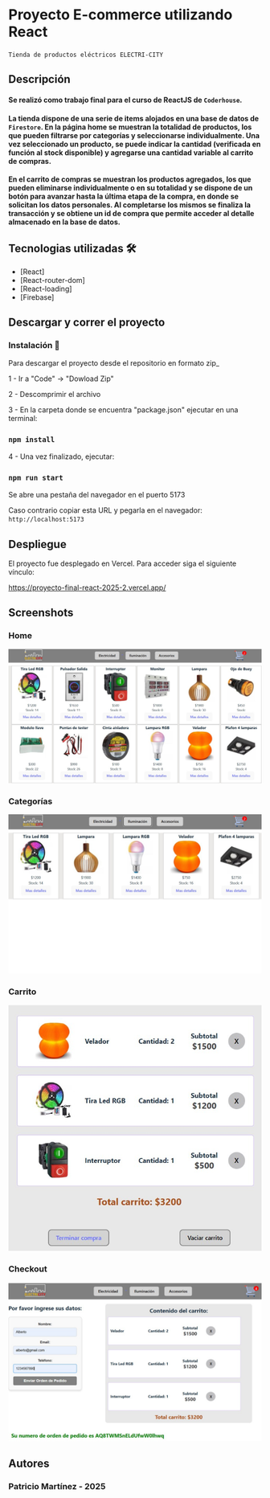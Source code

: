 # Proyecto E-commerce utilizando React

`Tienda de productos eléctricos ELECTRI-CITY`

## Descripción

#### Se realizó como trabajo final para el curso de ReactJS de `Coderhouse`.
#### La tienda dispone de una serie de items alojados en una base de datos de `Firestore`. En la página home se muestran la totalidad de productos, los que pueden filtrarse por categorías y seleccionarse individualmente. Una vez seleccionado un producto, se puede indicar la cantidad (verificada en función al stock disponible) y agregarse una cantidad variable al carrito de compras.
#### En el carrito de compras se muestran los productos agregados, los que pueden eliminarse individualmente o en su totalidad y se dispone de un botón para avanzar hasta la última etapa de la compra, en donde se solicitan los datos personales. Al completarse los mismos se finaliza la transacción y se obtiene un id de compra que permite acceder al detalle almacenado en la base de datos.

## Tecnologias utilizadas 🛠️

- [React]
- [React-router-dom] 
- [React-loading] 
- [Firebase] 

## Descargar y correr el proyecto

### Instalación 🔧

Para descargar el proyecto desde el repositorio en formato zip_

1 - Ir a "Code" -> "Dowload Zip"

2 - Descomprimir el archivo

3 - En la carpeta donde se encuentra "package.json" ejecutar en una terminal:

### `npm install`

4 - Una vez finalizado, ejecutar:

### `npm run start`

Se abre una pestaña del navegador en el puerto 5173

Caso contrario copiar esta URL y pegarla en el navegador: `http://localhost:5173`

## Despliegue

El proyecto fue desplegado en Vercel. Para acceder siga el siguiente vínculo:

https://proyecto-final-react-2025-2.vercel.app/

## Screenshots
### Home

![alt text](home.jpg)

### Categorías
![alt text](galeria.jpg) 

### Carrito
![alt text](carrito.jpg)

### Checkout
![alt text](checkout.jpg)

## Autores
### Patricio Martínez - 2025